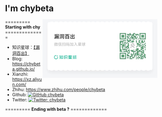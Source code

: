 # I'm chybeta

<img align='right' src="./zsxq_ldbc2.jpg" width="380">

========= **Starting with chy** ==============
- 知识星球：[【漏洞百出】](https://public.zsxq.com/groups/555848225184.html)
- Blog: https://chybeta.github.io/
- Xianzhi: https://xz.aliyun.com/
- Zhihu: https://www.zhihu.com/people/chybeta
- Github: [![GitHub chybeta](https://img.shields.io/github/followers/chybeta?label=follow%20github&style=flat-square)](https://github.com/chybeta)
- Twitter: [![Twitter: chybeta](https://img.shields.io/twitter/follow/chybeta?style=flat-square)](https://twitter.com/chybeta)

========= **Ending with beta ?** =============


